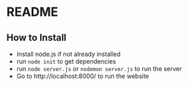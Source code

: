 # README

## How to Install
- Install node.js if not already installed
- run `node init` to get dependencies
- run `node server.js` or `nodemon server.js` to run the server
- Go to http://localhost:8000/ to run the website
